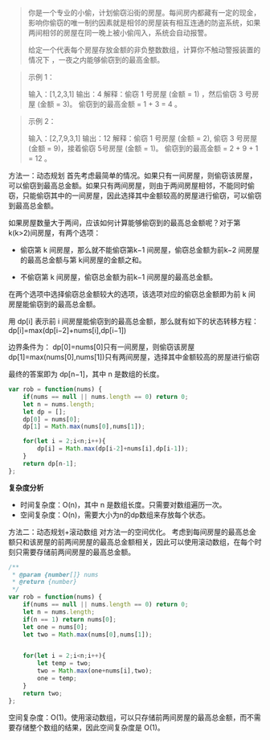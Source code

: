 

> 你是一个专业的小偷，计划偷窃沿街的房屋。每间房内都藏有一定的现金，影响你偷窃的唯一制约因素就是相邻的房屋装有相互连通的防盗系统，如果两间相邻的房屋在同一晚上被小偷闯入，系统会自动报警。
> 
> 给定一个代表每个房屋存放金额的非负整数数组，计算你不触动警报装置的情况下 ，一夜之内能够偷窃到的最高金额。
> 
> 

> 示例 1：
> 
> 输入：[1,2,3,1] 
> 输出：4 
> 解释：偷窃 1 号房屋 (金额 = 1) ，然后偷窃 3 号房屋 (金额 = 3)。
> 偷窃到的最高金额 = 1 + 3 = 4 。 

> 示例 2：
> 
> 输入：[2,7,9,3,1] 
> 输出：12 
> 解释：偷窃 1 号房屋 (金额 = 2), 偷窃 3 号房屋 (金额 = 9)，接着偷窃 5号房屋 (金额 = 1)。
>      偷窃到的最高金额 = 2 + 9 + 1 = 12 。

方法一：动态规划
首先考虑最简单的情况。如果只有一间房屋，则偷窃该房屋，可以偷窃到最高总金额。如果只有两间房屋，则由于两间房屋相邻，不能同时偷窃，只能偷窃其中的一间房屋，因此选择其中金额较高的房屋进行偷窃，可以偷窃到最高总金额。

如果房屋数量大于两间，应该如何计算能够偷窃到的最高总金额呢？对于第 k(k>2)间房屋，有两个选项：

* 偷窃第 k 间房屋，那么就不能偷窃第k−1 间房屋，偷窃总金额为前k−2 间房屋的最高总金额与第 k间房屋的金额之和。

* 不偷窃第 k 间房屋，偷窃总金额为前k−1 间房屋的最高总金额。

在两个选项中选择偷窃总金额较大的选项，该选项对应的偷窃总金额即为前 k 间房屋能偷窃到的最高总金额。

用 dp[i] 表示前 i 间房屋能偷窃到的最高总金额，那么就有如下的状态转移方程：
dp[i]=max(dp[i−2]+nums[i],dp[i−1])

边界条件为：
dp[0]=nums[0]只有一间房屋，则偷窃该房屋
dp[1]=max(nums[0],nums[1])只有两间房屋，选择其中金额较高的房屋进行偷窃

最终的答案即为 dp[n−1]，其中 n 是数组的长度。

```javascript
var rob = function(nums) {
    if(nums == null || nums.length == 0) return 0;
    let n = nums.length;
    let dp = [];
    dp[0] = nums[0];
    dp[1] = Math.max(nums[0],nums[1]);

    for(let i = 2;i<n;i++){
        dp[i] = Math.max(dp[i-2]+nums[i],dp[i-1]);
    }
    return dp[n-1];
};
```

**复杂度分析**

 - 时间复杂度：O(n)，其中 n 是数组长度。只需要对数组遍历一次。 
 - 空间复杂度：O(n)，需要大小为n的dp数组来存放每个状态。

方法二：动态规划+滚动数组
对方法一的空间优化。
考虑到每间房屋的最高总金额只和该房屋的前两间房屋的最高总金额相关，因此可以使用滚动数组，在每个时刻只需要存储前两间房屋的最高总金额。

```javascript
/**
 * @param {number[]} nums
 * @return {number}
 */
var rob = function(nums) {
    if(nums == null || nums.length == 0) return 0;
    let n = nums.length;
    if(n == 1) return nums[0];
    let one = nums[0];
    let two = Math.max(nums[0],nums[1]);


    for(let i = 2;i<n;i++){
        let temp = two;
        two = Math.max(one+nums[i],two);
        one = temp;
    }
    return two;
};
```

空间复杂度：O(1)。使用滚动数组，可以只存储前两间房屋的最高总金额，而不需要存储整个数组的结果，因此空间复杂度是 O(1)。




